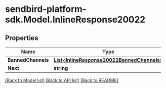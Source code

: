 
# sendbird-platform-sdk.Model.InlineResponse20022

## Properties

Name | Type | Description | Notes
------------ | ------------- | ------------- | -------------
**BannedChannels** | [**List&lt;InlineResponse20022BannedChannels&gt;**](InlineResponse20022BannedChannels.md) |  | [optional] 
**Next** | **string** |  | [optional] 

[[Back to Model list]](../README.md#documentation-for-models)
[[Back to API list]](../README.md#documentation-for-api-endpoints)
[[Back to README]](../README.md)

